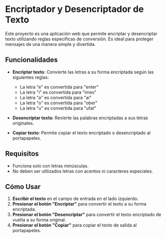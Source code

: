 # Encriptador y Desencriptador de Texto

Este proyecto es una aplicación web que permite encriptar y desencriptar texto utilizando reglas específicas de conversión. Es ideal para proteger mensajes de una manera simple y divertida.

## Funcionalidades

- **Encriptar texto**: Convierte las letras a su forma encriptada según las siguientes reglas:
  - La letra "e" es convertida para "enter"
  - La letra "i" es convertida para "imes"
  - La letra "a" es convertida para "ai"
  - La letra "o" es convertida para "ober"
  - La letra "u" es convertida para "ufat"

- **Desencriptar texto**: Revierte las palabras encriptadas a sus letras originales.

- **Copiar texto**: Permite copiar el texto encriptado o desencriptado al portapapeles.

## Requisitos

- Funciona solo con letras minúsculas.
- No deben ser utilizados letras con acentos ni caracteres especiales.


## Cómo Usar

1. **Escribir el texto** en el campo de entrada en el lado izquierdo.
2. **Presionar el botón "Encriptar"** para convertir el texto a su forma encriptada.
3. **Presionar el botón "Desencriptar"** para convertir el texto encriptado de vuelta a su forma original.
4. **Presionar el botón "Copiar"** para copiar el texto de salida al portapapeles.
